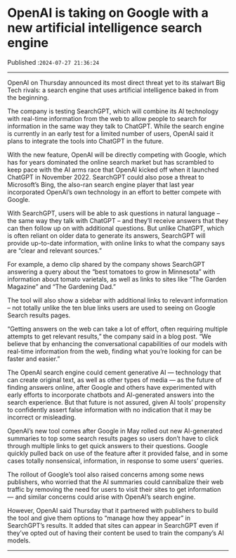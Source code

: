 # OpenAI is taking on Google with a new artificial intelligence search engine

Published :`2024-07-27 21:36:24`

---

OpenAI on Thursday announced its most direct threat yet to its stalwart Big Tech rivals: a search engine that uses artificial intelligence baked in from the beginning.

The company is testing SearchGPT, which will combine its AI technology with real-time information from the web to allow people to search for information in the same way they talk to ChatGPT. While the search engine is currently in an early test for a limited number of users, OpenAI said it plans to integrate the tools into ChatGPT in the future.

With the new feature, OpenAI will be directly competing with Google, which has for years dominated the online search market but has scrambled to keep pace with the AI arms race that OpenAI kicked off when it launched ChatGPT in November 2022. SearchGPT could also pose a threat to Microsoft’s Bing, the also-ran search engine player that last year incorporated OpenAI’s own technology in an effort to better compete with Google.

With SearchGPT, users will be able to ask questions in natural language – the same way they talk with ChatGPT – and they’ll receive answers that they can then follow up on with additional questions. But unlike ChatGPT, which is often reliant on older data to generate its answers, SearchGPT will provide up-to-date information, with online links to what the company says are “clear and relevant sources.”

For example, a demo clip shared by the company shows SearchGPT answering a query about the “best tomatoes to grow in Minnesota” with information about tomato varietals, as well as links to sites like “The Garden Magazine” and “The Gardening Dad.”

The tool will also show a sidebar with additional links to relevant information – not totally unlike the ten blue links users are used to seeing on Google Search results pages.

“Getting answers on the web can take a lot of effort, often requiring multiple attempts to get relevant results,” the company said in a blog post. “We believe that by enhancing the conversational capabilities of our models with real-time information from the web, finding what you’re looking for can be faster and easier.”

The OpenAI search engine could cement generative AI — technology that can create original text, as well as other types of media — as the future of finding answers online, after Google and others have experimented with early efforts to incorporate chatbots and AI-generated answers into the search experience. But that future is not assured, given AI tools’ propensity to confidently assert false information with no indication that it may be incorrect or misleading.

OpenAI’s new tool comes after Google in May rolled out new AI-generated summaries to top some search results pages so users don’t have to click through multiple links to get quick answers to their questions. Google quickly pulled back on use of the feature after it provided false, and in some cases totally nonsensical, information, in response to some users’ queries.

The rollout of Google’s tool also raised concerns among some news publishers, who worried that the AI summaries could cannibalize their web traffic by removing the need for users to visit their sites to get information — and similar concerns could arise with OpenAI’s search engine.

However, OpenAI said Thursday that it partnered with publishers to build the tool and give them options to “manage how they appear” in SearchGPT’s results. It added that sites can appear in SearchGPT even if they’ve opted out of having their content be used to train the company’s AI models.

---

